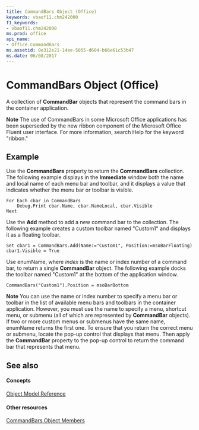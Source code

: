 ```yaml
---
title: CommandBars Object (Office)
keywords: vbaof11.chm242000
f1_keywords:
- vbaof11.chm242000
ms.prod: office
api_name:
- Office.CommandBars
ms.assetid: 0e312e21-14ee-5055-d604-b66e61c53b47
ms.date: 06/08/2017
---
```



# CommandBars Object (Office)

A collection of **CommandBar** objects that represent the command bars in the container application.


 **Note**  The use of CommandBars in some Microsoft Office applications has been superseded by the new ribbon component of the Microsoft Office Fluent user interface. For more information, search Help for the keyword "ribbon."


## Example

Use the **CommandBars** property to return the **CommandBars** collection. The following example displays in the **Immediate** window both the name and local name of each menu bar and toolbar, and it displays a value that indicates whether the menu bar or toolbar is visible.


```
For Each cbar in CommandBars 
    Debug.Print cbar.Name, cbar.NameLocal, cbar.Visible 
Next
```

Use the **Add** method to add a new command bar to the collection. The following example creates a custom toolbar named "Custom1" and displays it as a floating toolbar.




```
Set cbar1 = CommandBars.Add(Name:="Custom1", Position:=msoBarFloating) 
cbar1.Visible = True
```

Use enumName, where  _index_ is the name or index number of a command bar, to return a single **CommandBar** object. The following example docks the toolbar named "Custom1" at the bottom of the application window.




```
CommandBars("Custom1").Position = msoBarBottom
```


 **Note**  You can use the name or index number to specify a menu bar or toolbar in the list of available menu bars and toolbars in the container application. However, you must use the name to specify a menu, shortcut menu, or submenu (all of which are represented by **CommandBar** objects). If two or more custom menus or submenus have the same name, enumName returns the first one. To ensure that you return the correct menu or submenu, locate the pop-up control that displays that menu. Then apply the **CommandBar** property to the pop-up control to return the command bar that represents that menu.


## See also


#### Concepts


[Object Model Reference](reference-object-library-reference-for-office.md)
#### Other resources


[CommandBars Object Members](commandbars-members-office.md)

